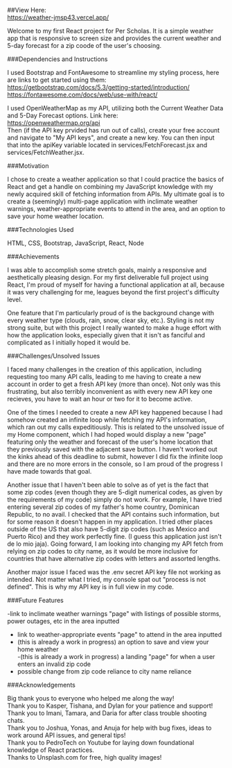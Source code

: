 
##View Here: <br>
https://weather-jmsp43.vercel.app/<br>


Welcome to my first React project for Per Scholas. It is a simple weather app that is responsive to screen size and provides the current weather and 5-day forecast for a zip coode of the user's choosing. 



###Dependencies and Instructions<br>

I used Bootstrap and FontAwesome to streamline my styling process, here are links to get started using them:<br>
https://getbootstrap.com/docs/5.3/getting-started/introduction/<br>
https://fontawesome.com/docs/web/use-with/react/

I used OpenWeatherMap as my API, utilizing both the Current Weather Data and 5-Day Forecast options. Link here:<br> https://openweathermap.org/api<br>
Then (if the API key prvided has run out of calls), create your free account and navigate to "My API keys", and create a new key. You can then input that into the apiKey variable located in services/FetchForecast.jsx and services/FetchWeather.jsx.



###Motivation<br>

I chose to create a weather application so that I could practice the basics of React and get a handle on combining my JavaScript knowledge with my newly acquired skill of fetching information from APIs. My ultimate goal is to create a (seemingly) multi-page application with inclimate weather warnings, weather-appropriate events to attend in the area, and an option to save your home weather location. <br>



###Technologies Used<br>

HTML, CSS, Bootstrap, JavaScript, React, Node<br>



###Achievements<br>

I was able to accomplish some stretch goals, mainly a responsive and aesthetically pleasing design. For my first deliverable full project using React, I'm proud of myself for having a functional application at all, because it was very challenging for me, leagues beyond the first project's difficulty level. <br>

One feature that I'm particularly proud of is the background change with every weather type (clouds, rain, snow, clear sky, etc.). Styling is not my strong suite, but with this project I really wanted to make a huge effort with how the application looks, especially given that it isn't as fanciful and complicated as I initially hoped it would be.<br>



###Challenges/Unsolved Issues<br>

I faced many challenges in the creation of this application, including requesting too many API calls, leading to me having to create a new account in order to get a fresh API key (more than once). Not only was this frustrating, but also terribly inconvenient as with every new API key one recieves, you have to wait an hour or two for it to become active. <br>

One of the times I needed to create a new API key happened because I had somehow created an infinite loop while fetching my API's information, which ran out my calls expeditiously. This is related to the unsolved issue of my Home component, which I had hoped would display a new "page" featuring only the weather and forecast of the user's home location that they previously saved with the adjacent save button. I haven't worked out the kinks ahead of this deadline to submit, however I did fix the infinite loop and there are no more errors in the console, so I am proud of the progress I have made towards that goal. <br>

Another issue that I haven't been able to solve as of yet is the fact that some zip codes (even though they are 5-digit numerical codes, as given by the requirements of my code) simply do not work. For example, I have tried entering several zip codes of my father's home country, Dominican Republic, to no avail. I checked that the API contains such information, but for some reason it doesn't happen in my application. I tried other places outside of the US that also have 5-digit zip codes (such as Mexico and Puerto Rico) and they work perfectly fine. (I guess this application just isn't de lo mio jaja). Going forward, I am looking into changing my API fetch from relying on zip codes to city name, as it would be more inclusive for countries that have alternative zip codes with letters and assorted lengths. <br>

Another major issue I faced was the .env secret API key file not working as intended. Not matter what I tried, my console spat out "process is not defined". This is why my API key is in full view in my code.<br>



###Future Features<br>

-link to inclimate weather warnings "page" with listings of possible storms, power outages, etc in the area inputted<br>
- link to weather-appropriate events "page" to attend in the area inputted<br>
- (this is already a work in progress) an option to save and view your home weather<br>
-(this is already a work in progress) a landing "page" for when a user enters an invalid zip code<br>
- possible change from zip code reliance to city name reliance<br>


###Acknowledgements<br>

Big thank yous to everyone who helped me along the way!<br>
Thank you to Kasper, Tishana, and Dylan for your patience and support! <br>
Thank you to Imani, Tamara, and Daria for after class trouble shooting chats.<br>
Thank you to Joshua, Yonas, and Anuja for help with bug fixes, ideas to work around API issues, and general tips!<br>
Thank you to PedroTech on Youtube for laying down foundational knowledge of React practices.<br>
Thanks to Unsplash.com for free, high quality images!<br>

